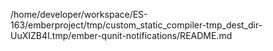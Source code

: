 /home/developer/workspace/ES-163/emberproject/tmp/custom_static_compiler-tmp_dest_dir-UuXIZB4I.tmp/ember-qunit-notifications/README.md